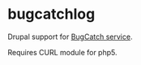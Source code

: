 # bugcatchlog
Drupal support for [BugCatch service](http://bugcatches.com/).

Requires CURL module for php5.
